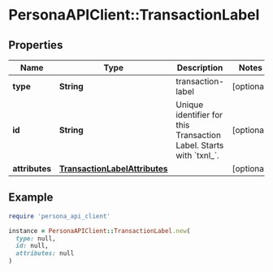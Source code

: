 # PersonaAPIClient::TransactionLabel

## Properties

| Name | Type | Description | Notes |
| ---- | ---- | ----------- | ----- |
| **type** | **String** | transaction-label | [optional] |
| **id** | **String** | Unique identifier for this Transaction Label. Starts with &#x60;txnl_&#x60;. | [optional] |
| **attributes** | [**TransactionLabelAttributes**](TransactionLabelAttributes.md) |  | [optional] |

## Example

```ruby
require 'persona_api_client'

instance = PersonaAPIClient::TransactionLabel.new(
  type: null,
  id: null,
  attributes: null
)
```

